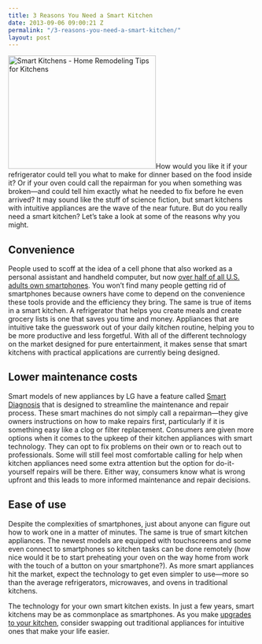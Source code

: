 ```yaml
---
title: 3 Reasons You Need a Smart Kitchen
date: 2013-09-06 09:00:21 Z
permalink: "/3-reasons-you-need-a-smart-kitchen/"
layout: post
---
```


<a href="http://murraylampert.com/wp-content/uploads/2013/09/Barthel-9_W.jpg"><img class="size-medium wp-image-1335 alignright" title="Smart Kitchens - Home Remodeling Tips for Kitchens" src="http://murraylampert.com/wp-content/uploads/2013/09/Barthel-9_W-300x230.jpg" alt="Smart Kitchens - Home Remodeling Tips for Kitchens" width="300" height="230" /></a>How would you like it if your refrigerator could tell you  what to make for dinner based on the food inside it? Or if your oven could call  the repairman for you when something was broken—and could tell him exactly what  he needed to fix before he even arrived? It may sound like the stuff of science  fiction, but smart kitchens with intuitive appliances are the wave of the near  future. But do you really need a smart kitchen? Let’s take a look at some of  the reasons why you might.
<h2>Convenience</h2>
People used to scoff at the idea of a cell phone that also  worked as a personal assistant and handheld computer, but now <a href="http://www.forbes.com/sites/markrogowsky/2013/06/06/more-than-half-of-us-have-smartphones-giving-apple-and-google-much-to-smile-about/">over  half of all U.S. adults own smartphones</a>. You won’t find many people getting  rid of smartphones because owners have come to depend on the convenience these  tools provide and the efficiency they bring. The same is true of items in a  smart kitchen. A refrigerator that helps you create meals and create grocery  lists is one that saves you time and money. Appliances that are intuitive take  the guesswork out of your daily kitchen routine, helping you to be more  productive and less forgetful. With all of the different technology on the  market designed for pure entertainment, it makes sense that smart kitchens with  practical applications are currently being designed.
<h2>Lower maintenance  costs</h2>
Smart models of new appliances by LG have a feature called <a href="http://www.lgblog.co.uk/2012/06/smart-diagnosis/">Smart Diagnosis</a> that  is designed to streamline the maintenance and repair process. These smart  machines do not simply call a repairman—they give owners instructions on how to  make repairs first, particularly if it is something easy like a clog or filter  replacement. Consumers are given more options when it comes to the upkeep of  their kitchen appliances with smart technology. They can opt to fix problems on  their own or to reach out to professionals. Some will still feel most  comfortable calling for help when kitchen appliances need some extra attention  but the option for do-it-yourself repairs will be there. Either way, consumers  know what is wrong upfront and this leads to more informed maintenance and  repair decisions.
<h2>Ease of use</h2>
Despite the complexities of smartphones, just about anyone  can figure out how to work one in a matter of minutes. The same is true of  smart kitchen appliances. The newest models are equipped with touchscreens and  some even connect to smartphones so kitchen tasks can be done remotely (how  nice would it be to start preheating your oven on the way home from work with  the touch of a button on your smartphone?). As more smart appliances hit the  market, expect the technology to get even simpler to use—more so than the  average refrigerators, microwaves, and ovens in traditional kitchens.

The technology for your own smart kitchen exists. In just a  few years, smart kitchens may be as commonplace as smartphones. As you make  <a href="/san-diego-kitchen-remodeling-services/">upgrades to your kitchen</a>, consider swapping out traditional appliances for  intuitive ones that make your life easier.
